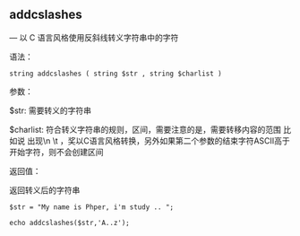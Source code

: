 ## addcslashes

— 以 C 语言风格使用反斜线转义字符串中的字符

语法：

```
string addcslashes ( string $str , string $charlist )
```

参数：

$str: 需要转义的字符串

$charlist: 符合转义字符串的规则，区间，需要注意的是，需要转移内容的范围 比如说 出现\n \t ，奖以C语言风格转换，另外如果第二个参数的结束字符ASCII高于开始字符，则不会创建区间

返回值：

返回转义后的字符串

```
$str = "My name is Phper, i'm study .. ";

echo addcslashes($str,'A..z');
```



